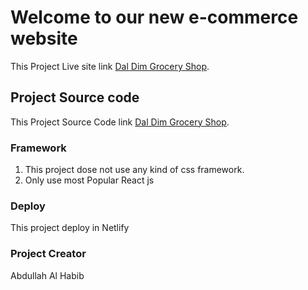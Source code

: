 # Welcome to our new e-commerce website

This Project Live site link [Dal Dim Grocery Shop]().

## Project Source code 

This Project Source Code link [Dal Dim Grocery Shop](https://github.com/Programming-Hero-Web-Course4/lucky-one-alhabib911).

### Framework

1. This project dose not use any kind of css framework.
2. Only use most Popular React js 

### Deploy
This project deploy in Netlify

### Project Creator 
Abdullah Al Habib

